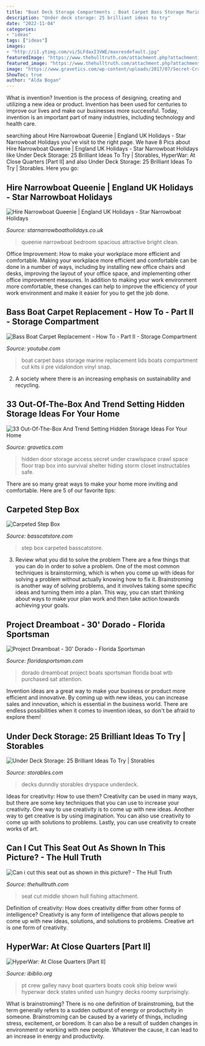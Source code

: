 ```yaml
---
title: "Boat Deck Storage Compartments : Boat Carpet Bass Storage Marine Replacement Lids Boats Compartment Cut Kits Ii Pre Vidalondon Vinyl Snap"
description: "Under deck storage: 25 brilliant ideas to try"
date: "2022-11-04"
categories:
- "ideas"
tags: ["ideas"]
images:
- "http://i1.ytimg.com/vi/5LFdaxI3VWE/maxresdefault.jpg"
featuredImage: "https://www.thehulltruth.com/attachment.php?attachmentid=126410&amp;stc=1&amp;d=1281550363"
featured_image: "https://www.thehulltruth.com/attachment.php?attachmentid=126410&amp;stc=1&amp;d=1281550363"
image: "https://www.gravetics.com/wp-content/uploads/2017/07/Secret-Crawlspace-Access-Door.jpg"
ShowToc: true
author: "Alda Bogan"
---
```



What is invention?
Invention is the process of designing, creating and utilizing a new idea or product. Invention has been used for centuries to improve our lives and make our businesses more successful. Today, invention is an important part of many industries, including technology and health care.

	

		
searching about Hire Narrowboat Queenie | England UK Holidays - Star Narrowboat Holidays you've visit to the right page. We have 8 Pics about Hire Narrowboat Queenie | England UK Holidays - Star Narrowboat Holidays like Under Deck Storage: 25 Brilliant Ideas To Try | Storables, HyperWar: At Close Quarters [Part II] and also Under Deck Storage: 25 Brilliant Ideas To Try | Storables. Here you go:
		
    
## Hire Narrowboat Queenie | England UK Holidays - Star Narrowboat Holidays

<img loading=lazy src="https://www.starnarrowboatholidays.co.uk/assets/media/images/96.jpg" onerror="this.onerror=null;this.src='https://tse3.mm.bing.net/th?id=OIP.1SoAphTi2g-wjH0kHkIUXgHaFS&amp;pid=15.1';" alt="Hire Narrowboat Queenie | England UK Holidays - Star Narrowboat Holidays">

_Source: starnarrowboatholidays.co.uk_

>queenie narrowboat bedroom spacious attractive bright clean. 

	

Office Improvement: How to make your workplace more efficient and comfortable.
Making your workplace more efficient and comfortable can be done in a number of ways, including by installing new office chairs and desks, improving the layout of your office space, and implementing other office improvement measures. In addition to making your work environment more comfortable, these changes can help to improve the efficiency of your work environment and make it easier for you to get the job done.

    
## Bass Boat Carpet Replacement - How To - Part II - Storage Compartment

<img loading=lazy src="http://i1.ytimg.com/vi/5LFdaxI3VWE/maxresdefault.jpg" onerror="this.onerror=null;this.src='https://tse4.mm.bing.net/th?id=OIP.84goXeLFor5NnepnxcrHmAHaEK&amp;pid=15.1';" alt="Bass Boat Carpet Replacement - How To - Part II - Storage Compartment">

_Source: youtube.com_

>boat carpet bass storage marine replacement lids boats compartment cut kits ii pre vidalondon vinyl snap. 

	

2. A society where there is an increasing emphasis on sustainability and recycling. 

    
## 33 Out-Of-The-Box And Trend Setting Hidden Storage Ideas For Your Home

<img loading=lazy src="https://www.gravetics.com/wp-content/uploads/2017/07/Secret-Crawlspace-Access-Door.jpg" onerror="this.onerror=null;this.src='https://tse2.mm.bing.net/th?id=OIP.T2F_F-bkmCfDkVqjBbMReAHaFj&amp;pid=15.1';" alt="33 Out-Of-The-Box And Trend Setting Hidden Storage Ideas For Your Home">

_Source: gravetics.com_

>hidden door storage access secret under crawlspace crawl space floor trap box into survival shelter hiding storm closet instructables safe. 

	

There are so many great ways to make your home more inviting and comfortable. Here are 5 of our favorite tips:

    
## Carpeted Step Box

<img loading=lazy src="https://basscatstore.com/images/products/detail/StepBoxCarpeted02.JPG" onerror="this.onerror=null;this.src='https://tse2.mm.bing.net/th?id=OIP.zzItEJTOuf3IXZmht7e8yAHaFj&amp;pid=15.1';" alt="Carpeted Step Box">

_Source: basscatstore.com_

>step box carpeted basscatstore. 

	

3. Review what you did to solve the problem
There are a few things that you can do in order to solve a problem. One of the most common techniques is brainstorming, which is when you come up with ideas for solving a problem without actually knowing how to fix it. Brainstroming is another way of solving problems, and it involves taking some specific ideas and turning them into a plan. This way, you can start thinking about ways to make your plan work and then take action towards achieving your goals.

    
## Project Dreamboat - 30&#039; Dorado - Florida Sportsman

<img loading=lazy src="http://www.floridasportsman.com/wp-content/uploads/2019/02/Screen-Shot-2019-02-17-at-8.05.45-AM.png" onerror="this.onerror=null;this.src='https://tse2.mm.bing.net/th?id=OIP.PlDaUE5V3kbTvycC2iiUQQHaD1&amp;pid=15.1';" alt="Project Dreamboat - 30&#039; Dorado - Florida Sportsman">

_Source: floridasportsman.com_

>dorado dreamboat project boats sportsman florida boat wtb purchased sat attention. 

	

Invention ideas are a great way to make your business or product more efficient and innovative. By coming up with new ideas, you can increase sales and innovation, which is essential in the business world. There are endless possibilities when it comes to invention ideas, so don't be afraid to explore them!

    
## Under Deck Storage: 25 Brilliant Ideas To Try | Storables

<img loading=lazy src="https://storables.com/wp-content/uploads/2020/06/DunnDIY-SeattleWA-DrySpace-34.jpg" onerror="this.onerror=null;this.src='https://tse3.mm.bing.net/th?id=OIP.KlB7qiEbtpzlSkcKF1fQyQHaE8&amp;pid=15.1';" alt="Under Deck Storage: 25 Brilliant Ideas To Try | Storables">

_Source: storables.com_

>decks dunndiy storables dryspace underdeck. 

	

Ideas for creativity: How to use them?
Creativity can be used in many ways, but there are some key techniques that you can use to increase your creativity. One way to use creativity is to come up with new ideas. Another way to get creative is by using imagination. You can also use creativity to come up with solutions to problems. Lastly, you can use creativity to create works of art.

    
## Can I Cut This Seat Out As Shown In This Picture? - The Hull Truth

<img loading=lazy src="https://www.thehulltruth.com/attachment.php?attachmentid=126410&amp;stc=1&amp;d=1281550363" onerror="this.onerror=null;this.src='https://tse4.mm.bing.net/th?id=OIP.RBi9jnDIiI7wBu951Pu9SgHaFj&amp;pid=15.1';" alt="Can i cut this seat out as shown in this picture? - The Hull Truth">

_Source: thehulltruth.com_

>seat cut middle shown hull fishing attachment. 

	

Definition of creativity: How does creativity differ from other forms of intelligence?
Creativity is any form of intelligence that allows people to come up with new ideas, solutions, and solutions to problems. Creative art is one form of creativity.

    
## HyperWar: At Close Quarters [Part II]

<img loading=lazy src="https://www.ibiblio.org/hyperwar/USN/CloseQuarters/img/PT-p33.jpg" onerror="this.onerror=null;this.src='https://tse3.mm.bing.net/th?id=OIP.Pv6rmoZvBT4EjwDv6IVzigHaFy&amp;pid=15.1';" alt="HyperWar: At Close Quarters [Part II]">

_Source: ibiblio.org_

>pt crew galley navy boat quarters boats cook ship below wwii hyperwar deck states united usn hungry decks roomy surprisingly. 

	

What is brainstroming?
There is no one definition of brainstroming, but the term generally refers to a sudden outburst of energy or productivity in someone. Brainstroming can be caused by a variety of things, including stress, excitement, or boredom. It can also be a result of sudden changes in environment or working with new people. Whatever the cause, it can lead to an increase in energy and productivity.

